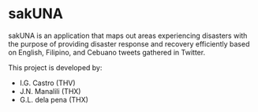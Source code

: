 # sakUNA

sakUNA is an application that maps out areas experiencing disasters with the purpose of providing disaster response and recovery efficiently based on English, Filipino, and Cebuano tweets gathered in Twitter.

This project is developed by: 

- I.G. Castro (THV)
- J.N. Manalili (THX)
- G.L. dela pena (THX)
